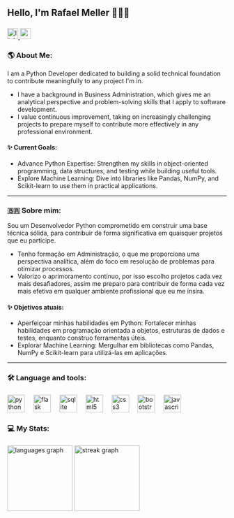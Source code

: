 ## Hello, I'm Rafael Meller 👨🏻‍💻

###

<div align="left">
  <a href="https://www.linkedin.com/in/rafaelmeller/" target="_blank">
    <img src="https://img.shields.io/static/v1?message=LinkedIn&logo=linkedin&label=&color=0077B5&logoColor=white&labelColor=&style=for-the-badge" height="25" alt="linkedin logo"  />
  </a>
  <a href="mailto:rafaelmeller.dev@gmail.com" target="_blank">
    <img src="https://img.shields.io/static/v1?message=Gmail&logo=gmail&label=&color=D14836&logoColor=white&labelColor=&style=for-the-badge" height="25" alt="gmail logo"  />
  </a>
</div>

###

### 🌎 About Me:

<p align="left"> I am a Python Developer dedicated to building a solid technical foundation to contribute meaningfully to any project I'm in. </p> 

- I have a background in Business Administration, which gives me an analytical perspective and problem-solving skills that I apply to software development.  
- I value continuous improvement, taking on increasingly challenging projects to prepare myself to contribute more effectively in any professional environment.
 
#### ✨ Current Goals:

- Advance Python Expertise: Strengthen my skills in object-oriented programming, data structures, and testing while building useful tools.
- Explore Machine Learning: Dive into libraries like Pandas, NumPy, and Scikit-learn to use them in practical applications.

---

### 🇧🇷 Sobre mim:

<p align="left"> Sou um Desenvolvedor Python comprometido em construir uma base técnica sólida, para contribuir de forma significativa em quaisquer projetos que eu participe. </p> 

- Tenho formação em Administração, o que me proporciona uma perspectiva analítica, além do foco em resolução de problemas para otimizar processos.
- Valorizo o aprimoramento contínuo, por isso escolho projetos cada vez mais desafiadores, assim me preparo para contribuir de forma cada vez mais efetiva em qualquer ambiente profissional que eu me insira.

#### ✨ Objetivos atuais:

- Aperfeiçoar minhas habilidades em Python: Fortalecer minhas habilidades em programação orientada a objetos, estruturas de dados e testes, enquanto construo ferramentas úteis.
- Explorar Machine Learning: Mergulhar em bibliotecas como Pandas, NumPy e Scikit-learn para utilizá-las em aplicações.



---

### 🛠 Language and tools:

###

<div align="left">
  <img src="https://cdn.jsdelivr.net/gh/devicons/devicon/icons/python/python-original.svg" height="40" alt="python logo"  />
  <img width="12" />
   <img src="https://cdn.jsdelivr.net/gh/devicons/devicon/icons/flask/flask-original.svg" height="40" alt="flask logo"  />
  <img width="12" />
  <img src="https://cdn.jsdelivr.net/gh/devicons/devicon/icons/sqlite/sqlite-original.svg" height="40" alt="sqlite logo"  />
  <img width="12" />
  <img src="https://cdn.jsdelivr.net/gh/devicons/devicon/icons/html5/html5-original.svg" height="40" alt="html5 logo"  />
  <img width="12" />
  <img src="https://cdn.jsdelivr.net/gh/devicons/devicon/icons/css3/css3-original.svg" height="40" alt="css3 logo"  />
  <img width="12" />
  <img src="https://cdn.jsdelivr.net/gh/devicons/devicon/icons/bootstrap/bootstrap-original.svg" height="40" alt="bootstrap logo"  />
  <img width="12" />
  <img src="https://cdn.jsdelivr.net/gh/devicons/devicon/icons/javascript/javascript-original.svg" height="40" alt="javascript logo"  />
  <img width="12" />
</div>

###

### 💻 My Stats:

###

<div align="left">
  <img src="https://github-readme-stats.vercel.app/api/top-langs?username=rafaelmeller&locale=en&hide_title=false&layout=compact&card_width=320&langs_count=5&theme=dracula&hide_border=false&order=2" height="150" alt="languages graph"  /> <img src="https://streak-stats.demolab.com?user=rafaelmeller&locale=en&mode=daily&theme=dark&hide_border=false&border_radius=5&order=3" height="150" alt="streak graph"  />
</div>

